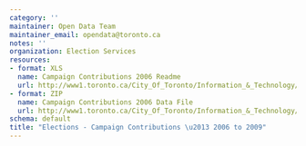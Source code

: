 ```yaml
---
category: ''
maintainer: Open Data Team
maintainer_email: opendata@toronto.ca
notes: ''
organization: Election Services
resources:
- format: XLS
  name: Campaign Contributions 2006 Readme
  url: http://www1.toronto.ca/City_Of_Toronto/Information_&_Technology/Open_Data/Data_Sets/Assets/Files/campaignContributions2006Readme.xls
- format: ZIP
  name: Campaign Contributions 2006 Data File
  url: http://www1.toronto.ca/City_Of_Toronto/Information_&_Technology/Open_Data/Data_Sets/Assets/Files/election2006Contributions.zip
schema: default
title: "Elections - Campaign Contributions \u2013 2006 to 2009"
---
```

